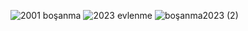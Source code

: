 ![2001 boşanma](https://github.com/Mertisler/evlenmebosanma/assets/112168951/c8462b6a-3855-41e6-84bb-d07d9bf53262)
![2023 evlenme](https://github.com/Mertisler/evlenmebosanma/assets/112168951/50d7c317-2d6f-4948-ab64-5529dc2a15b6)
![boşanma2023 (2)](https://github.com/Mertisler/evlenmebosanma/assets/112168951/40e2f842-5627-4cf7-bba9-45a35bffc9b8)

